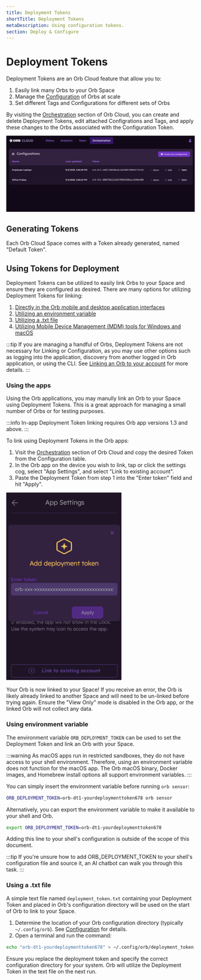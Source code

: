 ```yaml
---
title: Deployment Tokens
shortTitle: Deployment Tokens
metaDescription: Using configuration tokens.
section: Deploy & Configure
---
```


# Deployment Tokens

Deployment Tokens are an Orb Cloud feature that allow you to:

1. Easily link many Orbs to your Orb Space
2. Manage the [Configuration](/docs/deploy-and-configure/configuration) of Orbs at scale
3. Set different Tags and Configurations for different sets of Orbs

By visiting the [Orchestration](https://cloud.orb.net/orchestration) section of Orb Cloud, you can create and delete Deployment Tokens, edit attached Configrations and Tags, and apply these changes to the Orbs associated with the Configuration Token.

![Deployment Tokens](../../images/deploy-and-configure/configuration-tokens.png)

## Generating Tokens

Each Orb Cloud Space comes with a Token already generated, named "Default Token".

## Using Tokens for Deployment

Deployment Tokens can be utilized to easily link Orbs to your Space and ensure they are configured as desired. There are many options for utilizing Deployment Tokens for linking:

1. [Directly in the Orb mobile and desktop application interfaces](/docs/deploy-and-configure/deployment-tokens#using-the-apps)
2. [Utilizing an environment variable](/docs/deploy-and-configure/deployment-tokens#using-environment-variable)
3. [Utilizing a .txt file](/docs/deploy-and-configure/deployment-tokens#using-a-txt-file)
4. [Utilizing Mobile Device Management (MDM) tools for Windows and macOS](/docs/deploy-and-configure/deployment-tokens#using-mdm)

:::tip
If you are managing a handful of Orbs, Deployment Tokens are not necessary for Linking or Configuration, as you may use other options such as logging into the application, discovery from another logged in Orb application, or using the CLI. See [Linking an Orb to your account](/docs/orb-app/linking-orb-to-account) for more details.
:::

### Using the apps

Using the Orb applications, you may manully link an Orb to your Space using Deployment Tokens. This is a great approach for managing a small number of Orbs or for testing purposes.

:::info
In-app Deployment Token linking requires Orb app versions 1.3 and above.
:::

To link using Deployment Tokens in the Orb apps:

1. Visit the [Orchestration](https://cloud.orb.net/orchestration) section of Orb Cloud and copy the desired Token from the Configuration table.
2. In the Orb app on the device you wish to link, tap or click the settings cog, select "App Settings", and select "Link to existing account".
3. Paste the Deployment Token from step 1 into the "Enter token" field and hit "Apply".

<img src="../../images/deploy-and-configure/app-deployment-token.png" alt="App Deployment Token" style="max-height:500px;margin:auto;">

Your Orb is now linked to your Space! If you receive an error, the Orb is likely already linked to another Space and will need to be un-linked before trying again. Ensure the "View Only" mode is disabled in the Orb app, or the linked Orb will not collect any data.

### Using environment variable

The environment variable `ORB_DEPLOYMENT_TOKEN` can be used to set the Deployment Token and link an Orb with your Space.

:::warning
As macOS apps run in restricted sandboxes, they do not have access to your shell environment. Therefore, using an environment variable does not function for the macOS app. The Orb macOS binary, Docker images, and Homebrew install options all support environment variables.
:::

You can simply insert the environment variable before running `orb sensor`:

```bash
ORB_DEPLOYMENT_TOKEN=orb-dt1-yourdeploymenttoken678 orb sensor
```

Alternatively, you can export the environment variable to make it available to your shell and Orb.

```bash
export ORB_DEPLOYMENT_TOKEN=orb-dt1-yourdeploymenttoken678
```

Adding this line to your shell's configuration is outside of the scope of this document.

:::tip
If you're unsure how to add ORB_DEPLOYMENT_TOKEN to your shell's configuration file and source it, an AI chatbot can walk you through this task.
:::

### Using a .txt file

A simple text file named `deployment_token.txt` containing your Deployment Token and placed in Orb's configuration directory will be used on the start of Orb to link to your Space.

1. Determine the location of your Orb configuration directory (typically `~/.config/orb`). See [Configuration](/docs/deploy-and-configure/configuration) for details.
2. Open a terminal and run the command:

```bash
echo "orb-dt1-yourdeploymenttoken678" > ~/.config/orb/deployment_token.txt
```

Ensure you replace the deployment token and specify the correct configuration directory for your system. Orb will utilize the Deployment Token in the text file on the next run.
